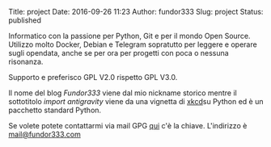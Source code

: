 Title: project
Date: 2016-09-26 11:23
Author: fundor333
Slug: project
Status: published

Informatico con la passione per Python, Git e per il mondo Open Source.\
Utilizzo molto Docker, Debian e Telegram sopratutto per leggere e
operare sugli opendata, anche se per ora per progetti con poca o nessuna
risonanza.

Supporto e preferisco GPL V2.0 rispetto GPL V3.0.

Il nome del blog *Fundor333* viene dal mio nickname storico mentre il
sottotitolo *import antigravity* viene da una vignetta di
[xkcd](http://xkcd.com/353/)su Python ed è un pacchetto standard Python.

Se volete potete contattarmi via mail GPG
[qui](https://keybase.io/fundor333/key.asc) c'è la chiave. L'indirizzo è
mail@fundor333.com
